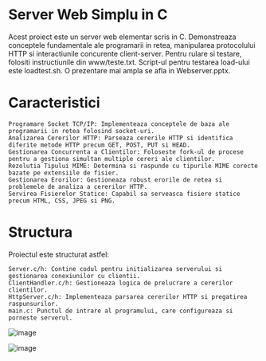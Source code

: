 # Server Web Simplu in C

Acest proiect este un server web elementar scris in C. 
Demonstreaza conceptele fundamentale ale programarii in retea, manipularea protocolului HTTP si interactiunile concurente client-server.
Pentru rulare si testare, folositi instructiunile din www/teste.txt.
Script-ul pentru testarea load-ului este loadtest.sh.
O prezentare mai ampla se afla in Webserver.pptx.

# Caracteristici

    Programare Socket TCP/IP: Implementeaza conceptele de baza ale programarii in retea folosind socket-uri.
    Analizarea Cererilor HTTP: Parseaza cererile HTTP si identifica diferite metode HTTP precum GET, POST, PUT si HEAD.
    Gestionarea Concurrenta a Clientilor: Foloseste fork-ul de procese pentru a gestiona simultan multiple cereri ale clientilor.
    Rezolutia Tipului MIME: Determina si raspunde cu tipurile MIME corecte bazate pe extensiile de fisier.
    Gestionarea Erorilor: Gestioneaza robust erorile de retea si problemele de analiza a cererilor HTTP.
    Servirea Fisierelor Statice: Capabil sa serveasca fisiere statice precum HTML, CSS, JPEG si PNG.

# Structura

Proiectul este structurat astfel:

    Server.c/h: Contine codul pentru initializarea serverului si gestionarea conexiunilor cu clientii.
    ClientHandler.c/h: Gestioneaza logica de prelucrare a cererilor clientilor.
    HttpServer.c/h: Implementeaza parsarea cererilor HTTP si pregatirea raspunsurilor.
    main.c: Punctul de intrare al programului, care configureaza si porneste serverul.

![image](https://github.com/Epure-Tofanel-Carlo/C-Webserver/assets/129178776/77df2bac-70e8-4050-b049-45d2d64ed569)

![image](https://github.com/Epure-Tofanel-Carlo/C-Webserver/assets/129178776/8decf344-c8ae-4298-b67d-abda242e0996)



